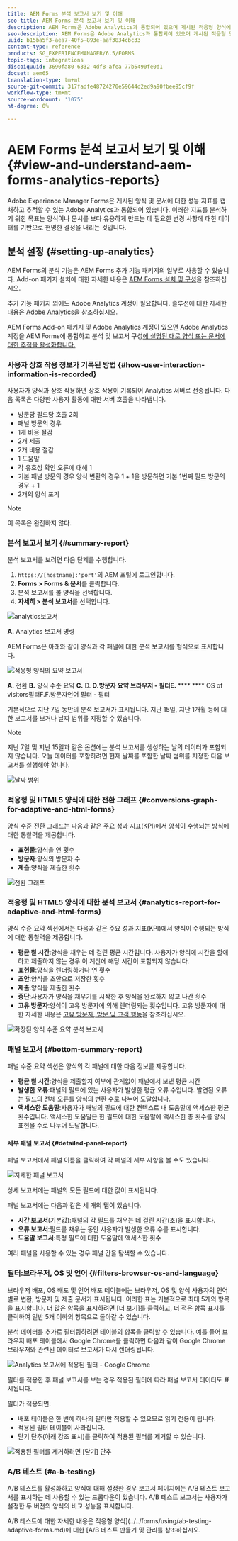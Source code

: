 ```yaml
---
title: AEM Forms 분석 보고서 보기 및 이해
seo-title: AEM Forms 분석 보고서 보기 및 이해
description: AEM Forms은 Adobe Analytics과 통합되어 있으며 게시된 적응형 양식에 대한 요약 및 세부 분석을 제공합니다.
seo-description: AEM Forms은 Adobe Analytics과 통합되어 있으며 게시된 적응형 양식에 대한 요약 및 세부 분석을 제공합니다.
uuid: b15ba5f3-aea7-40f5-893e-aaf3834cbc33
content-type: reference
products: SG_EXPERIENCEMANAGER/6.5/FORMS
topic-tags: integrations
discoiquuid: 3690fa80-6332-4df8-afea-77b5490fe0d1
docset: aem65
translation-type: tm+mt
source-git-commit: 317fadfe48724270e59644d2ed9a90fbee95cf9f
workflow-type: tm+mt
source-wordcount: '1075'
ht-degree: 0%

---
```



# AEM Forms 분석 보고서 보기 및 이해{#view-and-understand-aem-forms-analytics-reports}

Adobe Experience Manager Forms은 게시된 양식 및 문서에 대한 성능 지표를 캡처하고 추적할 수 있는 Adobe Analytics과 통합되어 있습니다. 이러한 지표를 분석하기 위한 목표는 양식이나 문서를 보다 유용하게 만드는 데 필요한 변경 사항에 대한 데이터를 기반으로 현명한 결정을 내리는 것입니다.

## 분석 설정 {#setting-up-analytics}

AEM Forms의 분석 기능은 AEM Forms 추가 기능 패키지의 일부로 사용할 수 있습니다. Add-on 패키지 설치에 대한 자세한 내용은 [AEM Forms 설치 및 구성](../../forms/using/installing-configuring-aem-forms-osgi.md)을 참조하십시오.

추가 기능 패키지 외에도 Adobe Analytics 계정이 필요합니다. 솔루션에 대한 자세한 내용은 [Adobe Analytics](https://www.adobe.com/solutions/digital-analytics.html)을 참조하십시오.

AEM Forms Add-on 패키지 및 Adobe Analytics 계정이 있으면 Adobe Analytics 계정을 AEM Forms에 통합하고 분석 및 보고서 구성[에 설명된 대로 양식 또는 문서에 대한 추적을 활성화합니다.](../../forms/using/configure-analytics-forms-documents.md)

### 사용자 상호 작용 정보가 기록된 방법 {#how-user-interaction-information-is-recorded}

사용자가 양식과 상호 작용하면 상호 작용이 기록되어 Analytics 서버로 전송됩니다. 다음 목록은 다양한 사용자 활동에 대한 서버 호출을 나타냅니다.

* 방문당 필드당 호출 2회
* 패널 방문의 경우
* 1개 비용 절감
* 2개 제출
* 2개 비용 절감
* 1 도움말
* 각 유효성 확인 오류에 대해 1
* 기본 패널 방문의 경우 양식 변환의 경우 1 + 1을 방문하면 기본 1번째 필드 방문의 경우 + 1
* 2개의 양식 포기

>[!NOTE]
>
>이 목록은 완전하지 않다.

### 분석 보고서 보기 {#summary-report}

분석 보고서를 보려면 다음 단계를 수행합니다.

1. `https://[hostname]:'port'`의 AEM 포털에 로그인합니다.
1. **Forms > Forms &amp; 문서**&#x200B;를 클릭합니다.
1. 분석 보고서를 볼 양식을 선택합니다.
1. **자세히 > 분석 보고서**&#x200B;를 선택합니다.

![analytics보고서](assets/analyticsreport.png)

**A.** Analytics 보고서 명령

AEM Forms은 아래와 같이 양식과 각 패널에 대한 분석 보고서를 형식으로 표시합니다.

![적응형 양식의 요약 보고서](assets/analyticsdashboard_callout.png)

**A.** 전환  **B.** 양식 수준 요약  **C.** D. **D.방문자 요약 브라우저 - 필터E.**   ****   **** OS of visitors필터F.F.방문자언어 필터 - 필터

기본적으로 지난 7일 동안의 분석 보고서가 표시됩니다. 지난 15일, 지난 1개월 등에 대한 보고서를 보거나 날짜 범위를 지정할 수 있습니다.

>[!NOTE]
>
>지난 7일 및 지난 15일과 같은 옵션에는 분석 보고서를 생성하는 날의 데이터가 포함되지 않습니다. 오늘 데이터를 포함하려면 현재 날짜를 포함한 날짜 범위를 지정한 다음 보고서를 실행해야 합니다.

![날짜 범위](assets/date-range.png)

### 적응형 및 HTML5 양식에 대한 전환 그래프 {#conversions-graph-for-adaptive-and-html-forms}

양식 수준 전환 그래프는 다음과 같은 주요 성과 지표(KPI)에서 양식이 수행되는 방식에 대한 통찰력을 제공합니다.

* **표현물**:양식을 연 횟수
* **방문자**:양식의 방문자 수
* **제출**:양식을 제출한 횟수

![전환 그래프](assets/conversion-graph.png)

### 적응형 및 HTML5 양식에 대한 분석 보고서 {#analytics-report-for-adaptive-and-html-forms}

양식 수준 요약 섹션에서는 다음과 같은 주요 성과 지표(KPI)에서 양식이 수행되는 방식에 대한 통찰력을 제공합니다.

* **평균 칠 시간**:양식을 채우는 데 걸린 평균 시간입니다. 사용자가 양식에 시간을 할애하고 제출하지 않는 경우 이 계산에 해당 시간이 포함되지 않습니다.
* **표현물**:양식을 렌더링하거나 연 횟수
* **초안**:양식을 초안으로 저장한 횟수
* **제출**:양식을 제출한 횟수
* **중단**:사용자가 양식을 채우기를 시작한 후 양식을 완료하지 않고 나간 횟수
* **고유 방문자**:양식이 고유 방문자에 의해 렌더링되는 횟수입니다. 고유 방문자에 대한 자세한 내용은 [고유 방문자, 방문 및 고객 행동](https://helpx.adobe.com/analytics/kb/unique-visitors-visitor-behavior.html)을 참조하십시오.

![확장된 양식 수준 요약 분석 보고서](assets/analytics-report.png)

### 패널 보고서 {#bottom-summary-report}

패널 수준 요약 섹션은 양식의 각 패널에 대한 다음 정보를 제공합니다.

* **평균 칠 시간**:양식을 제출할지 여부에 관계없이 패널에서 보낸 평균 시간
* **발생한 오류**:패널의 필드에 있는 사용자가 발생한 평균 오류 수입니다. 발견된 오류는 필드의 전체 오류를 양식의 변환 수로 나누어 도달합니다.
* **액세스한 도움말**:사용자가 패널의 필드에 대한 컨텍스트 내 도움말에 액세스한 평균 횟수입니다. 액세스한 도움말은 한 필드에 대한 도움말에 액세스한 총 횟수를 양식 표현물 수로 나누어 도달합니다.

#### 세부 패널 보고서 {#detailed-panel-report}

패널 보고서에서 패널 이름을 클릭하여 각 패널의 세부 사항을 볼 수도 있습니다.

![자세한 패널 보고서](assets/panel-report-detailed.png)

상세 보고서에는 패널의 모든 필드에 대한 값이 표시됩니다.

패널 보고서에는 다음과 같은 세 개의 탭이 있습니다.

* **시간 보고서**(기본값):패널의 각 필드를 채우는 데 걸린 시간(초)을 표시합니다.
* **오류 보고서**:필드를 채우는 동안 사용자가 발생한 오류 수를 표시합니다.
* **도움말 보고서**:특정 필드에 대한 도움말에 액세스한 횟수

여러 패널을 사용할 수 있는 경우 패널 간을 탐색할 수 있습니다.

### 필터:브라우저, OS 및 언어 {#filters-browser-os-and-language}

브라우저 배포, OS 배포 및 언어 배포 테이블에는 브라우저, OS 및 양식 사용자의 언어별로 변환, 방문자 및 제출 문서가 표시됩니다. 이러한 표는 기본적으로 최대 5개의 항목을 표시합니다. 더 많은 항목을 표시하려면 [더 보기]를 클릭하고, 더 적은 항목 표시를 클릭하여 일반 5개 이하의 항목으로 돌아갈 수 있습니다.

분석 데이터를 추가로 필터링하려면 테이블의 항목을 클릭할 수 있습니다. 예를 들어 브라우저 배포 테이블에서 Google Chrome을 클릭하면 다음과 같이 Google Chrome 브라우저와 관련된 데이터로 보고서가 다시 렌더링됩니다.

![Analytics 보고서에 적용된 필터 - Google Chrome  ](assets/filter-1.png)

필터를 적용한 후 패널 보고서를 보는 경우 적용된 필터에 따라 패널 보고서 데이터도 표시됩니다.

필터가 적용되면:

* 배포 테이블은 한 번에 하나의 필터만 적용할 수 있으므로 읽기 전용이 됩니다.
* 적용된 필터 테이블이 사라집니다.
* 닫기 단추(아래 강조 표시)를 클릭하여 적용된 필터를 제거할 수 있습니다.

![적용된 필터를 제거하려면 [닫기] 단추](assets/close-filter.png)

### A/B 테스트 {#a-b-testing}

A/B 테스트를 활성화하고 양식에 대해 설정한 경우 보고서 페이지에는 A/B 테스트 보고서를 표시하는 데 사용할 수 있는 드롭다운이 있습니다. A/B 테스트 보고서는 사용자가 설정한 두 버전의 양식의 비교 성능을 표시합니다.

A/B 테스트에 대한 자세한 내용은 적응형 양식](../../forms/using/ab-testing-adaptive-forms.md)에 대한 [A/B 테스트 만들기 및 관리를 참조하십시오.
